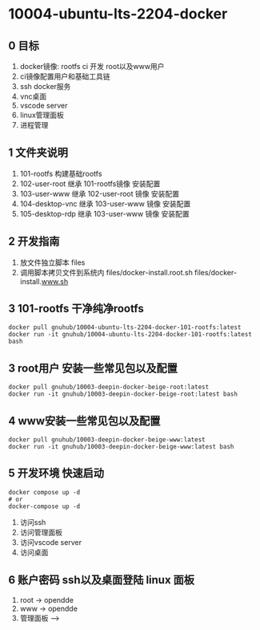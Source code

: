 # 10004-ubuntu-lts-2204-docker

## 0 目标

1. docker镜像: rootfs ci 开发 root以及www用户
1. ci镜像配置用户和基础工具链
1. ssh docker服务
1. vnc桌面
1. vscode server
1. linux管理面板
1. 进程管理

## 1 文件夹说明

1. 101-rootfs 构建基础rootfs
1. 102-user-root 继承 101-rootfs镜像 安装配置
1. 103-user-www 继承 102-user-root 镜像 安装配置
1. 104-desktop-vnc 继承 103-user-www 镜像 安装配置
1. 105-desktop-rdp 继承 103-user-www 镜像 安装配置

## 2 开发指南

1. 放文件独立脚本 files
1. 调用脚本拷贝文件到系统内 files/docker-install.root.sh files/docker-install.www.sh


## 3 101-rootfs 干净纯净rootfs

```
docker pull gnuhub/10004-ubuntu-lts-2204-docker-101-rootfs:latest
docker run -it gnuhub/10004-ubuntu-lts-2204-docker-101-rootfs:latest bash
```

## 3 root用户 安装一些常见包以及配置

```
docker pull gnuhub/10003-deepin-docker-beige-root:latest
docker run -it gnuhub/10003-deepin-docker-beige-root:latest bash
```

## 4 www安装一些常见包以及配置

```
docker pull gnuhub/10003-deepin-docker-beige-www:latest
docker run -it gnuhub/10003-deepin-docker-beige-www:latest bash
```

## 5 开发环境 快速启动

```
docker compose up -d 
# or
docker-compose up -d
```

1. 访问ssh
1. 访问管理面板
1. 访问vscode server
1. 访问桌面

## 6 账户密码 ssh以及桌面登陆 linux 面板

1. root -> opendde
1. www -> opendde
1. 管理面板 --> 